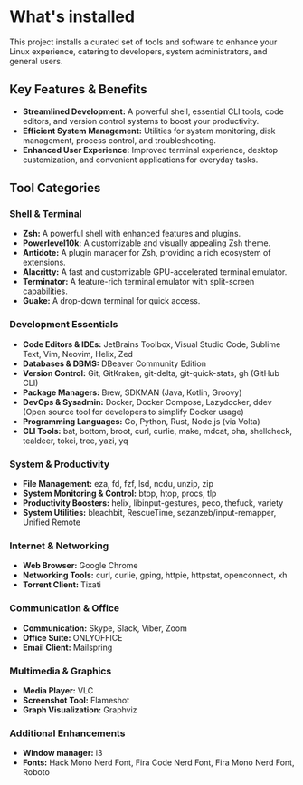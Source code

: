 # What's installed

This project installs a curated set of tools and software to enhance your Linux experience, catering to developers, system administrators, and general users.

## Key Features & Benefits

- **Streamlined Development:**  A powerful shell, essential CLI tools, code editors, and version control systems to boost your productivity.
- **Efficient System Management:**  Utilities for system monitoring, disk management, process control, and troubleshooting.
- **Enhanced User Experience:**  Improved terminal experience, desktop customization, and convenient applications for everyday tasks.

## Tool Categories

### Shell & Terminal

- **Zsh:** A powerful shell with enhanced features and plugins.
- **Powerlevel10k:** A customizable and visually appealing Zsh theme.
- **Antidote:** A plugin manager for Zsh, providing a rich ecosystem of extensions.
- **Alacritty:** A fast and customizable GPU-accelerated terminal emulator.
- **Terminator:** A feature-rich terminal emulator with split-screen capabilities.
- **Guake:** A drop-down terminal for quick access.

### Development Essentials

- **Code Editors & IDEs:** JetBrains Toolbox, Visual Studio Code, Sublime Text, Vim, Neovim, Helix, Zed
- **Databases & DBMS:** DBeaver Community Edition
- **Version Control:** Git, GitKraken, git-delta, git-quick-stats, gh (GitHub CLI)
- **Package Managers:** Brew, SDKMAN (Java, Kotlin, Groovy)
- **DevOps & Sysadmin:** Docker, Docker Compose, Lazydocker, ddev (Open source tool for developers to simplify Docker usage)
- **Programming Languages:** Go, Python, Rust, Node.js (via Volta)
- **CLI Tools:** bat, bottom, broot,  curl, curlie,  make, mdcat, oha,  shellcheck, tealdeer, tokei, tree,  yazi, yq

### System & Productivity

- **File Management:** eza, fd, fzf, lsd, ncdu, unzip, zip
- **System Monitoring & Control:** btop, htop, procs, tlp
- **Productivity Boosters:**  helix, libinput-gestures, peco, thefuck, variety
- **System Utilities:** bleachbit, RescueTime, sezanzeb/input-remapper, Unified Remote

### Internet & Networking

- **Web Browser:** Google Chrome
- **Networking Tools:** curl, curlie, gping, httpie, httpstat, openconnect, xh
- **Torrent Client:** Tixati

### Communication & Office

- **Communication:** Skype, Slack, Viber, Zoom
- **Office Suite:** ONLYOFFICE
- **Email Client:** Mailspring

### Multimedia & Graphics

- **Media Player:** VLC
- **Screenshot Tool:** Flameshot
- **Graph Visualization:** Graphviz

### Additional Enhancements

- **Window manager:** i3
- **Fonts:** Hack Mono Nerd Font, Fira Code Nerd Font, Fira Mono Nerd Font, Roboto
